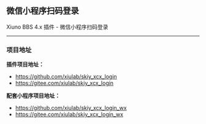 微信小程序扫码登录
------
Xiuno BBS 4.x 插件 - 微信小程序扫码登录

------
### 项目地址
**插件项目地址：**   
- https://github.com/xiulab/skiy_xcx_login   
- https://gitee.com/xiulab/skiy_xcx_login   
 
**配套小程序项目地址：**   
- https://github.com/xiulab/skiy_xcx_login_wx   
- https://gitee.com/xiulab/skiy_xcx_login_wx   

